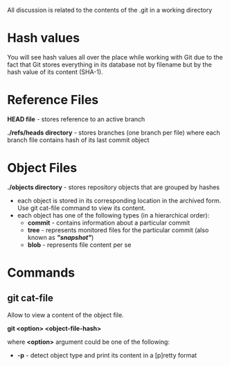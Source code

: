 All discussion is related to the contents of the .git in a working directory

# Hash values

You will see hash values all over the place while working with Git due to the fact that Git stores everything in its database not by filename but by the hash value of its content (SHA-1).

# Reference Files

**HEAD file** - stores reference to an active branch
  
**./refs/heads directory** - stores branches (one branch per file) where each branch file contains hash of its last commit object


# Object Files 

**./objects directory** - stores repository objects that are grouped by hashes
* each object is stored in its corresponding location in the archived form. Use git cat-file command to view its content.
* each object has one of the following types (in a hierarchical order):
  * **commit** - contains information about a particular commit
  * **tree** - represents monitored files for the particular commit (also known as ***"snapshot"***)
  * **blob** - represents file content per se
  
# Commands
    
## git cat-file 

Allow to view a content of the object file.  

**git &lt;option&gt; &lt;object-file-hash&gt;**
  
where **&lt;option&gt;** argument could be one of the following: 
    
+ **-p** - detect object type and print its content in a [p]retty format
    
    
